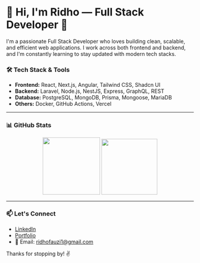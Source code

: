 # 👋 Hi, I'm Ridho — Full Stack Developer 🚀

I'm a passionate Full Stack Developer who loves building clean, scalable, and efficient web applications. I work across both frontend and backend, and I'm constantly learning to stay updated with modern tech stacks.

### 🛠️ Tech Stack & Tools
- **Frontend:** React, Next.js, Angular, Tailwind CSS, Shadcn UI
- **Backend:** Laravel, Node.js, NestJS, Express, GraphQL, REST
- **Database:** PostgreSQL, MongoDB, Prisma, Mongoose, MariaDB
- **Others:** Docker, GitHub Actions, Vercel

---

### 📊 GitHub Stats

<div align="center">
  <img height="154" src="https://github-readme-stats.vercel.app/api/top-langs/?username=Ridho894&exclude_repo=E-Commerce,ecommerce-practice,angular-practice,angular-udemy-course,AQ-Test,ridho894.github.io,flutter-first-app&layout=compact&theme=react&hide=php&langs_count=6" />
  <img height="150" src="https://github-readme-stats.vercel.app/api/wakatime?username=Ridho894&layout=compact&theme=react&langs_count=6" />
</div>

---

### 📫 Let's Connect
- [LinkedIn](https://www.linkedin.com/in/ridho894)
- [Portfolio](https://rdbudikusuma.com)
- 📧 Email: ridhofauzi1@gmail.com

Thanks for stopping by! ✌️
